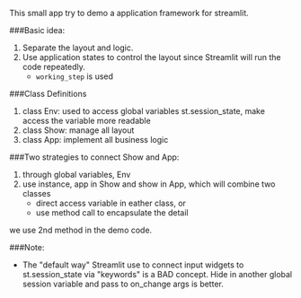 This small app try to demo a application framework for streamlit.

###Basic idea:
1. Separate the layout and logic.
2. Use application states to control the layout since Streamlit will run the code repeatedly.
   - `working_step` is used

###Class Definitions
1. class Env: used to access global variables st.session_state, make access the variable more readable
2. class Show: manage all layout
3. class App: implement all business logic

###Two strategies to connect Show and App:
1. through global variables, Env
2. use instance, app in Show and show in App, which will combine two classes
   - direct access variable in eather class, or 
   - use method call to encapsulate the detail

we use 2nd method in the demo code.

###Note:
- The "default way" Streamlit use to connect input widgets to st.session_state via "keywords" is a BAD concept.
  Hide in another global session variable and pass to on_change args is better.


